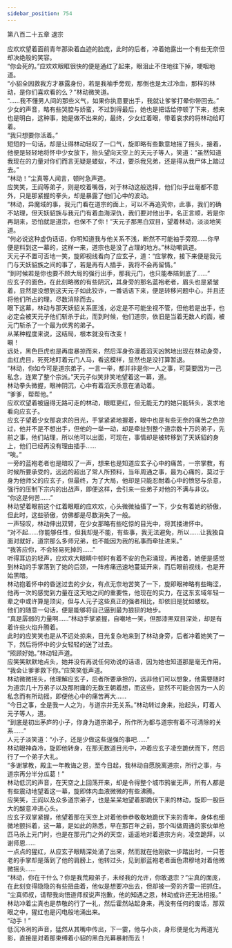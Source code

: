 ```yaml
---
sidebar_position: 754
---
```

 第八百二十五章 退宗


应欢欢望着面前青年那染着血迹的脸庞，此时的后者，冲着她露出一个有些无奈但却决绝般的笑容。  
“你会死的。”应欢欢眼眶很快的便是通红了起来，眼泪止不住地往下掉，哽咽地道。  
“小貂全因救我方才暴露身份，若是我袖手旁观，那倒也是太过冷血，那样的林动，是你们喜欢看的么？”林动微笑道。  
“……我不懂男人间的那些义气，如果你执意要出手，我就让爹爹打晕你带回去。”  
少女的声音，略有些哭腔与娇蛮，不过到得最后，她也是把话给停顿了下来，想来也是明白，这种事，她是做不出来的，最终，少女红着眼，带着哀求的将林动给盯着。  
“我只想要你活着。”  
短短的一句话，却是让得林动轻叹了一口气，旋即略有些歉意地摇了摇头，接着，他便是轻轻地将怀中少女放下，抬头望向天空上的天元子等人，笑道：“虽然知道我现在的力量对你们而言无疑是蝼蚁，不过，要杀我兄弟，还是得从我尸体上踏过去。”  
“林动！”尘真等人闻言，顿时急声道。  
应笑笑，王阎等弟子，则是咬着嘴唇，对于林动这般选择，他们似乎丝毫都不意外，只是那紧握的拳头，却是暴露了他们心中的波动。  
“林动，异魔域的事，我元门看在道宗的面上，可以不再追究你，此事，我们的确不站理，但天妖貂族与我元门有着血海深仇，我们要对他出手，名正言顺，若是你再胡来，恐怕就是道宗，也保不了你！”天元子那黑白双目，望着林动，淡淡地笑道。  
“何必说这种虚伪话语，你明知道我与他关系不浅，断然不可能袖手旁观……你早便是料到这一幕的，这样一来，道宗也是没了占理的地方。”林动嘲讽道。  
天元子不置可否地一笑，旋即视线看向了应玄子，道：“应掌教，接下来便是我元门与天妖貂族之间的事了，若是再有人插手，我将不会再留情。”  
“到时候若是你也要不顾大局的强行出手，那我元门，也只能奉陪到底了……”  
应玄子的面色，在此刻略微的有些阴沉，其身旁的那名蓝袍老者，眉头也是紧皱着，显然是没想到这天元子如此狡诈，一番话语下来，便是转移问题中心，并且还将他们所占的理，尽数消除而去。  
眼下这幕，林动与那天妖貂关系匪浅，必定是不可能坐视不管，但他若是出手，也必定会被天元子他们斩杀于此，而到时候，他们道宗，依旧是当着无数人的面，被元门斩杀了一个最为优秀的弟子。  
从某种程度来说，这结局，根本就没有改变！  
唰！  
远处，黑色巨虎也是再度暴掠而来，然后浑身弥漫着滔天凶煞地出现在林动身旁，血红虎目，死死地盯着元门人马，看这模样，显然也是没打算暂退。  
“林动，你如今可是道宗弟子，一言一举，都并非是你一人之事，可莫要因为一己私念，连累了整个宗派。”天元子似笑非笑地望着这一幕，道。  
林动拳头微握，眼神阴沉，心中有着滔天杀意在涌动着。  
“爹爹，帮帮他。”  
应欢欢望着被逼得无路可走的林动，眼眶更红，但无能无力的她只能转头，哀求地看向应玄子。  
应玄子望着少女那哀求的目光，手掌紧紧地握着，眼中也是有些无奈的痛苦之色掠过，他并不是不想出手，但他的一举一动，却是牵扯到整个道宗数十万的弟子，先前之事，他们站理，所以他可以出面，可现在，事情却是被转移到了天妖貂的身上，他们已经再没有理由插手……  
“唉。”  
一旁的蓝袍老者也是暗叹了一声，想来也是知道应玄子心中的痛苦，一宗掌教，有时候所要承受的，远远的超出了常人所预料，当年周通之事，最为心痛的，莫过于身为他师父的应玄子，但最终，为了大局，他却是只能忍耐着心中的愤怒与杀意，强行的压制下宗内的出战声，即便这样，会引来一些弟子对他的不满与非议。  
“你这是何苦……”  
林动望着眼前这个红着眼眶的应欢欢，心头微微抽搐了一下，少女有着她的骄傲，但此时，这些骄傲，仿佛都是尽数消失了一般。  
一声轻叹，林动伸出双臂，在少女那略有些吃惊的目光中，将其搂进怀中。  
“对不起……你能够任性，但我却是不能，有些事，我无法避免，所以……让我独自面对就好，道宗那么多师兄弟，也不能因为我的私事而牵扯进来。”  
“我答应你，不会轻易死掉的……”  
听得耳边的轻声，应欢欢大眼睛中顿时有着不安的色彩涌现，再接着，她便是感觉到林动的手掌落到了她的后颈，一阵疼痛迅速地蔓延开来，而后眼前视线，也是开始黑暗。  
林动抱着怀中的昏迷过去的少女，有点无奈地苦笑了一下，旋即眼神略有些晦涩，他再一次的感觉到力量在这天地之间的重要性，他现在的实力，在这东玄域年轻一辈之中或许算是顶尖，但与人元子这些真正的强者相比，却依旧是犹如蝼蚁。  
他们的随意一句话，便是能够将自己逼到最为狼狈的地步。  
“真是孱弱的力量啊……”林动手掌紧握，自嘲地一笑，但那漆黑双目深处，却是有着许些火焰升腾着。  
此时的应笑笑也是从不远处掠来，目光复杂地来到了林动身旁，后者冲着她笑了一下，然后将怀中的少女轻轻的送了过去。  
“照顾好她。”林动轻声道。  
应笑笑默默地点头，她并没有再说任何劝说的话语，因为她也知道那是毫无作用。  
“我会让爹爹救下你。”应笑笑低声道。  
林动微微摇头，他理解应玄子，后者所要承担的，远非他们可以想象，他需要随时为道宗几十万弟子以及那附庸的无数王朝着想，而这些，显然不可能会因为一人的私念而有所动摇，即便他心中的痛苦再大……  
“今日之事，全是我一人之为，与道宗并无关系。”林动转过身来，抬起头，盯着人元子等人，道。  
“到底是初出茅庐的小子，你身为道宗弟子，所作所为都与道宗有着不可清除的关系……”  
人元子淡笑道：“小子，还是少做这些逞强的事吧……”  
林动眼神森冷，旋即他转身，在那无数道目光中，冲着应玄子凌空跪伏而下，然后行了一个弟子大礼。  
“多谢掌教，殿主一年教诲之恩，至今日起，我林动自愿脱离道宗，所行之事，与道宗再分半分瓜葛！”  
林动低沉的声音，在天空之上回荡开来，却是令得整个城市鸦雀无声，所有人都是有些震动地望着这一幕，旋即体内血液微微的有些沸腾。  
应笑笑，王阎以及众多道宗弟子，也是呆呆地望着那跪伏下来的林动，旋即一股巨大的酸意冲进心头。  
应玄子双掌紧握，他望着那在天空上对着他恭恭敬敬地跪伏下来的青年，身体也细微地颤抖着，这一幕，是如此的熟悉，早在那百年之前，那个叫做周通的家伙单枪匹马杀上元门时，也是在那元门之外的天空，遥遥地对着道宗方向，凌空跪拜，以谢师恩……  
一点点的猩红，从应玄子眼睛深处涌了出来，然而就在他刚欲一步踏出时，一只苍老的手掌却是落到了他的肩膀上，他转过头，见到那蓝袍老者面色肃穆地对着他微微摇头……  
“林动，你在干什么？你是我荒殿弟子，未经我的允许，你敢退宗？”尘真的面庞，在此刻变得隐隐的有些扭曲着，他似是想要冲出去，但却被一旁的齐雷一把抓住。  
“尘真师叔，请帮我向悟道师叔说声抱歉，他的知遇之恩，林动或许还无法相报。”  
林动冲着尘真也是恭敬的行了一礼，然后霍然站起身来，再没有任何的废话，那双眼之中，猩红也是闪电般地涌出来。  
“动手！”  
低沉冷冽的声音，猛然从其嘴中传出，下一霎，他与小炎，身形便是化为两道光影，直接是对着那束缚着小貂的黑白光幕暴射而去！  
  
  
